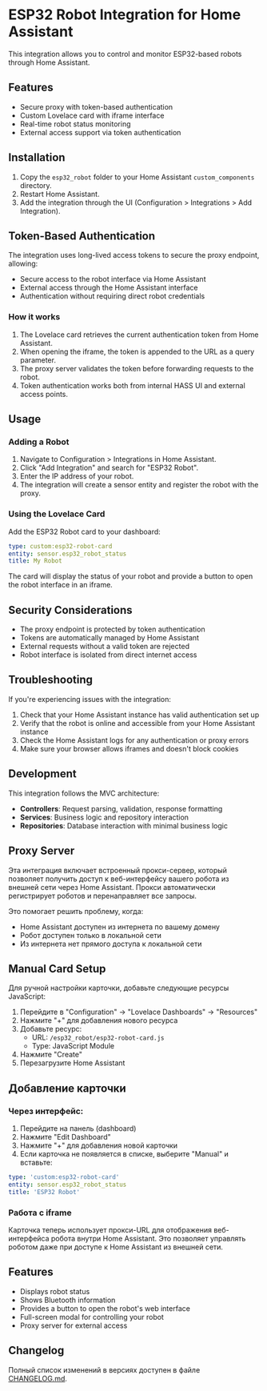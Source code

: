 # ESP32 Robot Integration for Home Assistant

This integration allows you to control and monitor ESP32-based robots through Home Assistant.

## Features

- Secure proxy with token-based authentication
- Custom Lovelace card with iframe interface
- Real-time robot status monitoring
- External access support via token authentication

## Installation

1. Copy the `esp32_robot` folder to your Home Assistant `custom_components` directory.
2. Restart Home Assistant.
3. Add the integration through the UI (Configuration > Integrations > Add Integration).

## Token-Based Authentication

The integration uses long-lived access tokens to secure the proxy endpoint, allowing:

- Secure access to the robot interface via Home Assistant
- External access through the Home Assistant interface
- Authentication without requiring direct robot credentials

### How it works

1. The Lovelace card retrieves the current authentication token from Home Assistant.
2. When opening the iframe, the token is appended to the URL as a query parameter.
3. The proxy server validates the token before forwarding requests to the robot.
4. Token authentication works both from internal HASS UI and external access points.

## Usage

### Adding a Robot

1. Navigate to Configuration > Integrations in Home Assistant.
2. Click "Add Integration" and search for "ESP32 Robot".
3. Enter the IP address of your robot.
4. The integration will create a sensor entity and register the robot with the proxy.

### Using the Lovelace Card

Add the ESP32 Robot card to your dashboard:

```yaml
type: custom:esp32-robot-card
entity: sensor.esp32_robot_status
title: My Robot
```

The card will display the status of your robot and provide a button to open the robot interface in an iframe.

## Security Considerations

- The proxy endpoint is protected by token authentication
- Tokens are automatically managed by Home Assistant
- External requests without a valid token are rejected
- Robot interface is isolated from direct internet access

## Troubleshooting

If you're experiencing issues with the integration:

1. Check that your Home Assistant instance has valid authentication set up
2. Verify that the robot is online and accessible from your Home Assistant instance
3. Check the Home Assistant logs for any authentication or proxy errors
4. Make sure your browser allows iframes and doesn't block cookies

## Development

This integration follows the MVC architecture:
- **Controllers**: Request parsing, validation, response formatting
- **Services**: Business logic and repository interaction
- **Repositories**: Database interaction with minimal business logic

## Proxy Server

Эта интеграция включает встроенный прокси-сервер, который позволяет получить доступ к веб-интерфейсу вашего робота из внешней сети через Home Assistant. Прокси автоматически регистрирует роботов и перенаправляет все запросы.

Это помогает решить проблему, когда:
- Home Assistant доступен из интернета по вашему домену
- Робот доступен только в локальной сети
- Из интернета нет прямого доступа к локальной сети

## Manual Card Setup

Для ручной настройки карточки, добавьте следующие ресурсы JavaScript:

1. Перейдите в "Configuration" -> "Lovelace Dashboards" -> "Resources"
2. Нажмите "+" для добавления нового ресурса
3. Добавьте ресурс:
   - URL: `/esp32_robot/esp32-robot-card.js`
   - Type: JavaScript Module
4. Нажмите "Create"
5. Перезагрузите Home Assistant

## Добавление карточки

### Через интерфейс:

1. Перейдите на панель (dashboard)
2. Нажмите "Edit Dashboard"
3. Нажмите "+" для добавления новой карточки
4. Если карточка не появляется в списке, выберите "Manual" и вставьте:

```yaml
type: 'custom:esp32-robot-card'
entity: sensor.esp32_robot_status
title: 'ESP32 Robot'
```

### Работа с iframe

Карточка теперь использует прокси-URL для отображения веб-интерфейса робота внутри Home Assistant. Это позволяет управлять роботом даже при доступе к Home Assistant из внешней сети.

## Features

- Displays robot status
- Shows Bluetooth information
- Provides a button to open the robot's web interface
- Full-screen modal for controlling your robot 
- Proxy server for external access

## Changelog

Полный список изменений в версиях доступен в файле [CHANGELOG.md](../../CHANGELOG.md). 